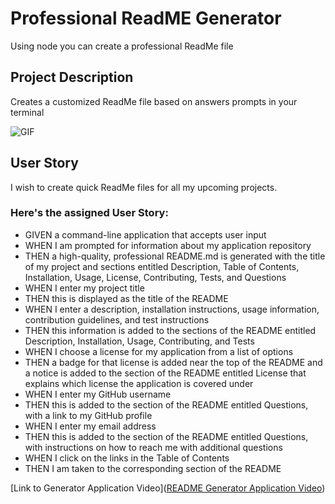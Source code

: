 # Professional ReadME Generator
Using node you can create a professional ReadMe file 
## **Project Description**

Creates a customized ReadMe file based on answers prompts in your terminal

![GIF](mh-professional-readme-generator/utils/video/readmegenerator.gif)


## User Story
I wish to create quick ReadMe files for all my upcoming projects.


### **Here's the assigned User Story:**
* GIVEN a command-line application that accepts user input
* WHEN I am prompted for information about my application repository
* THEN a high-quality, professional README.md is generated with the title of my project and sections entitled Description, Table of Contents, Installation, Usage, License, Contributing, Tests, and Questions
* WHEN I enter my project title
* THEN this is displayed as the title of the README
* WHEN I enter a description, installation instructions, usage information, contribution guidelines, and test instructions
* THEN this information is added to the sections of the README entitled Description, Installation, Usage, Contributing, and Tests
* WHEN I choose a license for my application from a list of options
* THEN a badge for that license is added near the top of the README and a notice is added to the section of the README entitled License that explains which license the application is covered under
* WHEN I enter my GitHub username
* THEN this is added to the section of the README entitled Questions, with a link to my GitHub profile
* WHEN I enter my email address
* THEN this is added to the section of the README entitled Questions, with instructions on how to reach me with additional questions
* WHEN I click on the links in the Table of Contents
* THEN I am taken to the corresponding section of the README

[Link to Generator Application Video]([README Generator Application Video](https://drive.google.com/file/d/1bQEgWGP9nsr-1hUOX8E5r4Th8qlOLDRa/view))